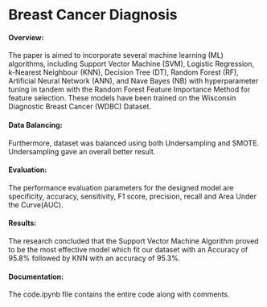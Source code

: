 # Breast Cancer Diagnosis

#### Overview:
The paper is aimed to 
incorporate several machine learning (ML) algorithms, 
including Support Vector Machine (SVM), Logistic 
Regression, k-Nearest Neighbour (KNN), Decision Tree (DT), 
Random Forest (RF), Artificial Neural Network (ANN), and 
Nave Bayes (NB) with hyperparameter tuning in tandem with the 
Random Forest Feature Importance Method for feature
selection. These models have been trained on the Wisconsin 
Diagnostic Breast Cancer (WDBC) Dataset. 

#### Data Balancing: 
Furthermore, dataset was balanced using both Undersampling and SMOTE. Undersampling gave an 
overall better result. 

#### Evaluation: 
The performance evaluation parameters for the designed model are specificity, accuracy, sensitivity, F1 
score, precision, recall and Area Under the Curve(AUC). 

#### Results:
The research concluded that the Support Vector Machine 
Algorithm proved to be the most effective model which fit our 
dataset with an Accuracy of 95.8% followed by KNN with an 
accuracy of 95.3%. 

#### Documentation:
The code.ipynb file contains the entire code along with comments.
